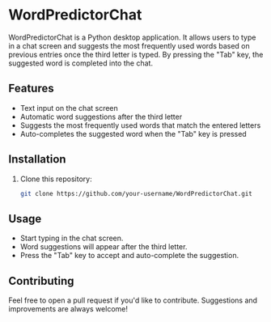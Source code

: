 # WordPredictorChat

WordPredictorChat is a Python desktop application. It allows users to type in a chat screen and suggests the most frequently used words based on previous entries once the third letter is typed. By pressing the "Tab" key, the suggested word is completed into the chat.

## Features

- Text input on the chat screen
- Automatic word suggestions after the third letter
- Suggests the most frequently used words that match the entered letters
- Auto-completes the suggested word when the "Tab" key is pressed

## Installation

1. Clone this repository:
   ```bash
   git clone https://github.com/your-username/WordPredictorChat.git
   ```

## Usage
- Start typing in the chat screen.
- Word suggestions will appear after the third letter.
- Press the "Tab" key to accept and auto-complete the suggestion.

## Contributing
Feel free to open a pull request if you'd like to contribute. Suggestions and improvements are always welcome!


